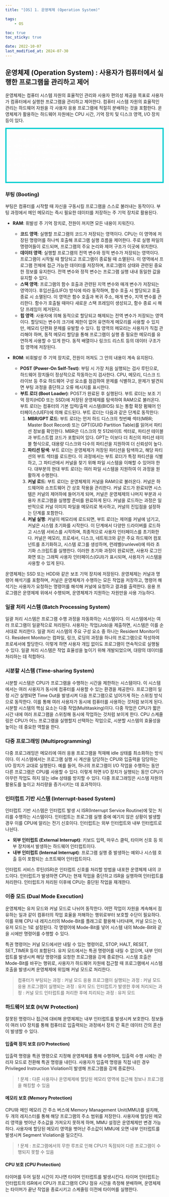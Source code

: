 ```yaml
---
title: "[OS] 1. 운영체제 (Operation System)"

tags:
    - OS

toc: true
toc_sticky: true

date: 2022-10-07
last_modified_at: 2024-07-30
---
```


## 운영체제 (Operation System) : 사용자가 컴퓨터에서 실행한 프로그램을 관리하고 제어

운영체제는 컴퓨터 시스템 자원의 효율적인 관리와 사용자 편의성 제공을 목표로 사용자가 컴퓨터에서 실행한 프로그램을 관리하고 제어한다. 컴퓨터 시스템 자원의 효율적인 관리는 하드웨어 자원을 각 사용자 응용 프로그램에 적절히 분배하는 것을 포함한다. 운영체제가 활용하는 하드웨어 자원에는 CPU 시간, 기억 장치 및 디스크 영역, I/O 장치 등이 있다.

<div style="color: white; padding: 2% 0% 2% 0%; border: 4px solid #00CED1;">
    <ul>
        <li>프로세스 관리 (Process Management)</li>
        <li>메인 메모리 관리 (Main Memory Management)</li>
        <li>파일 관리(File Management)</li>
        <li>저장 장치 관리 (Storage Management)</li>
        <li>I/O 장치 관리 (I/O Device Management)</li>
        <li>시스템 호출 (System call)</li>
    </ul>
</div>

### 부팅 (Booting)
부팅은 컴퓨터를 시작할 때 자신을 구동시킬 프로그램을 스스로 불러내는 동작이다. 부팅 과정에서 메인 메모리는 즉시 필요한 데이터를 저장하는 주 기억 장치로 활용된다.

- **RAM**: 휘발성 주 기억 장치로, 전원이 꺼지면 모든 내용이 지워진다.
  - **코드 영역**: 실행할 프로그램의 코드가 저장되는 영역이다. CPU는 이 영역에 저장된 명령어를 하나씩 호출해 프로그램 실행 흐름을 제어한다. 주로 실행 파일의 명령어들이 로드되며, 프로그램의 주요 논리와 제어 구조가 이곳에 위치한다.
  - **데이터 영역**: 실행할 프로그램의 전역 변수와 정적 변수가 저장되는 영역이다. 프로그램이 시작될 때 할당되고 프로그램이 종료될 때 소멸된다. 이 영역에서 프로그램 전체에 접근 가능한 데이터를 저장하며, 프로그램의 상태와 관련된 중요한 정보를 유지한다. 전역 변수와 정적 변수는 프로그램 실행 내내 동일한 값을 유지할 수 있다.
  - **스택 영역**: 프로그램의 함수 호출과 관련된 지역 변수와 매개 변수가 저장되는 영역이다. 후입선출(LIFO) 방식에 따라 동작하며, 함수 호출 시 할당되고 호출 종료 시 소멸된다. 이 영역은 함수 호출과 복귀 주소, 매개 변수, 지역 변수를 관리한다. 함수가 호출될 때마다 새로운 스택 프레임이 생성되고, 함수 종료 시 해당 프레임이 제거된다.
  - **힙 영역**: 사용자에 의해 동적으로 할당되고 해제되는 전역 변수가 저장되는 영역이다. 할당되는 변수의 크기에 제한이 없어 유연하게 메모리를 사용할 수 있지만, 메모리 단편화 문제를 유발할 수 있다. 힙 영역의 메모리는 사용자가 직접 관리해야 하며, 동적 메모리 할당을 통해 프로그램이 실행 중 필요한 메모리를 유연하게 사용할 수 있게 한다. 동적 배열이나 링크드 리스트 등의 데이터 구조가 힙 영역에 저장된다.

- **ROM**: 비휘발성 주 기억 장치로, 전원이 꺼져도 그 안의 내용이 계속 유지된다.
  - **POST (Power-On Self-Test)**: 부팅 시 가장 처음 실행되는 검사 루틴으로, 하드웨어 장치들이 정상적으로 작동하는지 검사한다. CPU, 메모리, 디스크 드라이브 등 주요 하드웨어 구성 요소를 점검하여 문제를 식별하고, 문제가 발견되면 부팅 과정을 중단하고 오류 메시지를 표시한다.
  - **부트 로더 (Boot Loader)**: POST가 완료된 후 실행된다. 부트 로더는 보조 기억 장치(HDD 또는 SSD)에 저장된 운영체제를 탐색하여 RAM으로 불러온다. 부트 로더는 컴퓨터의 기본 입력/출력 시스템(BIOS) 또는 통합 확장 펌웨어 인터페이스(UEFI)에 의해 로드된다. 부트 로더는 다음과 같은 단계로 동작한다:
    1. **MBR/GPT 로드**: 부트 로더는 먼저 하드 디스크의 첫번째 섹터(MBR; Master Boot Record) 또는 GPT(GUID Partition Table)를 읽어서 파티션 정보를 확인한다. MBR은 디스크의 첫 512바이트 섹터로, 파티션 테이블과 부트스트랩 코드가 포함되어 있다. GPT는 이보다 더 최신의 파티션 테이블 형식으로, 대용량 디스크와 다수의 파티션을 지원하여 더 신뢰성이 높다.
    2. **파티션 탐색**: 부트 로더는 운영체제가 저장된 파티션을 탐색하고, 해당 파티션의 부트 섹터를 로드한다. 이 과정에서는 부트 로더가 특정 파티션을 식별하고, 그 파티션에서 커널을 찾기 위해 파일 시스템을 이해할 수 있어야 한다. 대부분의 현대 부트 로더는 여러 파일 시스템을 지원하여 이 과정을 원활하게 수행한다.
    3. **커널 로드**: 부트 로더는 운영체제의 커널을 RAM으로 불러온다. 커널은 하드웨어와 소프트웨어 간 상호 작용을 관리한다. 커널 로드가 완료되면 시스템은 커널의 제어하에 들어가게 되며, 커널은 운영체제의 나머지 부분과 사용자 프로그램을 실행할 준비를 완료하게 된다. 커널을 로드하는 과정은 일반적으로 커널 이미지 파일을 메모리로 복사하고, 커널의 진입점을 설정하는 단계를 포함한다.
    4. **커널 실행**: 커널이 메모리에 로드되면, 부트 로더는 제어를 커널에 넘기고, 커널은 시스템 초기화를 시작한다. 이 단계에서 다양한 드라이버를 로드하고 시스템 서비스를 시작하며, 최종적으로 사용자 인터페이스를 초기화한다. 커널은 메모리, 프로세서, 디스크, 네트워크와 같은 주요 하드웨어 컴포넌트를 초기화하고, 시스템 로그를 생성하며, 런레벨(runlevel)에 따라 초기화 스크립트를 실행한다. 이러한 초기화 과정이 완료되면, 사용자 로그인 화면 또는 그래픽 사용자 인터페이스(GUI)가 표시되며, 사용자가 시스템을 사용할 수 있게 된다.

운영체제는 SSD 또는 HDD와 같은 보조 기억 장치에 저장된다. 운영체제는 커널과 명령어 해석기를 포함하며, 커널은 운영체제가 수행하는 모든 작업을 저장하고, 명령어 해석기는 사용자가 요청하는 명령어를 해석해 커널에 요청하고 결과를 출력한다. 응용 프로그램은 운영체제 위에서 수행되며, 운영체제가 지원하는 자원만을 사용 가능하다.

### 일괄 처리 시스템 (Batch Processing System)
일괄 처리 시스템은 프로그램 수행 과정을 자동화하는 시스템이다. 이 시스템에서는 여러 프로그램이 일괄적으로 처리된다. 사용자는 작업(Job)을 제출하면, 시스템은 이를 순서대로 처리한다. 일괄 처리 시스템의 주요 구성 요소 중 하나는 Resident Monitor이다. Resident Monitor는 컴파일, 링크, 로딩의 과정을 하나의 프로그램으로 작성하여 프로세서에 할당한다. 이렇게 하면 사용자 개입 없이도 프로그램이 연속적으로 실행될 수 있다. 일괄 처리 시스템은 작업 효율성을 높이기 위해 개발되었으며, 대량의 데이터를 처리하는 데 적합하다.

### 시분할 시스템 (Time-sharing System)
시분할 시스템은 CPU가 프로그램을 수행하는 시간을 제한하는 시스템이다. 이 시스템에서는 여러 사용자가 동시에 컴퓨터를 사용할 수 있는 환경을 제공한다. 프로그램이 일정 시간 실행되면 Time Out을 발생시켜 다음 프로그램으로 넘어가게 하는 스위칭 방식으로 동작한다. 이를 통해 여러 사용자가 동시에 컴퓨터를 사용하는 것처럼 보이게 된다. 시분할 시스템의 핵심 요소는 다중 작업(Multitasking)이다. 다중 작업은 CPU가 짧은 시간 내에 여러 프로그램을 스위칭해 동시에 작업하는 것처럼 보이게 한다. CPU 스케줄링은 CPU가 어느 프로그램을 실행할지 선택하는 작업으로, 시분할 시스템의 효율성을 높이는 데 중요한 역할을 한다.

### 다중 프로그래밍 (Multiprogramming)
다중 프로그래밍은 메모리에 여러 응용 프로그램을 적재해 idle 상태를 최소화하는 방식이다. 이 시스템에서는 프로그램 실행 시 계산을 담당하는 CPU와 입출력을 담당하는 I/O 장치가 교대로 실행된다. 예를 들어, 하나의 프로그램이 I/O 작업을 수행하는 동안 다른 프로그램은 CPU를 사용할 수 있다. 이렇게 하면 I/O 장치가 실행되는 동안 CPU가 아무런 작업도 하지 않는 idle 상태를 방지할 수 있다. 다중 프로그래밍은 시스템 자원의 활용도를 높이고 처리량을 증가시키는 데 효과적이다.

### 인터럽트 기반 시스템 (Interrupt-based System)
인터럽트 기반 시스템은 인터럽트 발생 시 ISR(Interrupt Service Routine)에 맞는 처리를 수행하는 시스템이다. 인터럽트는 프로그램 실행 중에 예기치 않은 상황이 발생할 경우 이를 CPU에 알리는 전기 신호이다. 인터럽트는 외부 인터럽트와 내부 인터럽트로 나뉜다.

- **외부 인터럽트 (External Interrupt)**: 키보드 입력, 마우스 클릭, 타이머 신호 등 외부 장치에서 발생하는 하드웨어 인터럽트이다.
- **내부 인터럽트 (Internal Interrupt)**: 프로그램 실행 중 발생하는 예외나 시스템 호출 등이 포함되는 소프트웨어 인터럽트이다.

인터럽트 서비스 루틴(ISR)은 인터럽트 신호를 처리할 방법을 내포한 운영체제 내의 코드이다. 인터럽트가 발생하면 CPU는 현재 작업을 중단하고 ISR을 실행하여 인터럽트를 처리한다. 인터럽트가 처리된 이후에 CPU는 중단된 작업을 재개한다.

### 이중 모드 (Dual Mode Execution)
운영체제는 유저 모드와 커널 모드로 나뉘어 동작한다. 어떤 작업이 자원을 계속해서 점유하는 일과 같이 컴퓨터의 작업 효율을 저해하는 행위로부터 보호할 수단이 필요하다. 이를 위해 CPU 내 레지스터의 Mode-Bit를 플래그로 활용해 나타내며, 커널 모드는 0, 유저 모드는 1로 설정된다. 각 명령어에 Mode-Bit를 넣어 시스템 내의 Mode-Bit와 같을 시에만 명령어를 수행할 수 있다.

특권 명령어는 커널 모드에서만 내릴 수 있는 명령어로, STOP, HALT, RESET, SET_TIMER 등이 포함된다. 유저 모드에서는 특권 명령어를 내릴 수 없으며, 내부 인터럽트를 발생시켜 해당 명령어를 요청한 프로그램을 강제 종료한다. 시스템 호출은 Mode-Bit를 바꾸는 행위로, 사용자가 하드웨어 자원에 접근할 때 프로그램에서 시스템 호출을 발생시켜 운영체제에 위임해 커널 모드로 처리한다.

> 컴퓨터가 부팅되는 과정 : 커널 모드
> 응용 프로그램이 실행되는 과정 : 커널 모드
> 응용 프로그램이 실행되는 과정 : 유저 모드
> 인터럽트가 발생한 후에 처리되는 과정 : 커널 모드
> 인터럽트를 처리한 후에 치리되는 과정 : 유저 모드

### 하드웨어 보호 (H/W Protection)
잘못된 명령이나 접근에 대비해 운영체제는 내부 인터럽트를 발생시켜 보호한다. 정보들이 여러 I/O 장치를 통해 컴퓨터로 입출력되는 과정에서 장치 간 혹은 데이터 간의 혼선이 발생할 수 있다.

#### 입출력 장치 보호 (I/O Protection)
입출력 명령을 특권 명령으로 지정해 운영체제를 통해 수행하며, 입출력 수행 시에는 관리자 모드로 전환해 특권 명령을 내린다. 사용자가 입출력 명령을 직접 내린 경우 Privileged Instruction Violation이 발생해 프로그램을 강제 종료한다.

> ! 문제 : 다른 사용자나 운영체제에 할당된 메모리 영역에 접근해 정보나 프로그램을 해킹할 수 있음

#### 메모리 보호 (Memory Protection)
CPU와 메인 메모리 간 주소 버스에 Memory Management Unit(MMU)를 설치해, 두 개의 레지스터를 통해 해당 프로그램의 주소 범위를 저장한다. 사용자에 할당된 메모리 영역을 벗어난 주소값을 가져오지 못하게 하며, MMU 설정은 운영체제만 변경 가능하다. 사용자에 할당된 메모리 영역을 벗어난 주소값이 MMU에 오면 내부 인터럽트를 발생시켜 Segment Violation을 일으킨다.

> ! 문제 : 프로그램에서의 무한 루프로 인해 CPU가 독점되어 다른 프로그램이 수행되지 못할 수 있음

#### CPU 보호 (CPU Protection)
타이머를 두어 일정 시간이 지나면 타이머 인터럽트를 발생시킨다. 타이머 인터럽트는 인터럽트의 ISR에서 CPU가 프로그램의 CPU 점유 시간을 측정해 분배하며, 운영체제는 타이머가 끝난 작업을 종료시키고 스케줄링 이전에 타이머를 실행한다.